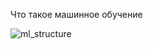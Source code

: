 Что такое машинное обучение 


![ml_structure](https://github.com/majakovsky/ML/assets/90866868/f51eca06-074d-4314-be38-7849e59007e1)
